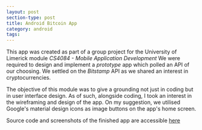 ```yaml
---
layout: post
section-type: post
title: Android Bitcoin App
category: android
tags: 
---
```


This app was created as part of a group project for the University of Limerick module *CS4084 - Mobile Application Development*
We were required to design and implement a *prototype* app which polled an API of our choosing. We settled on the *Bitstamp* API as we shared an interest in cryptocurrencies.

The objective of this module was to give a grounding not just in coding but in user interface design.
As of such, alongside coding, I took an interest in the wireframing and design of the app. On my suggestion, we 
utilised Google's material design icons as image buttons on the app's home screen.

Source code and screenshots of the finished app are accessible [here](https://github.com/oisinBates/CS4056BitcoinApp)
